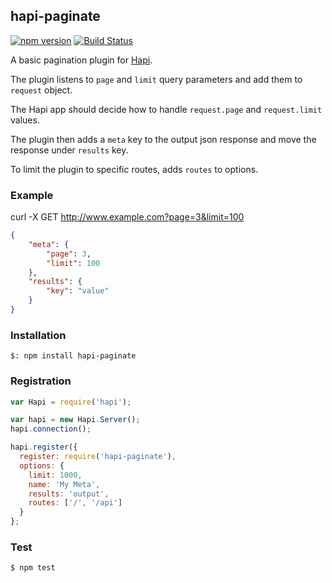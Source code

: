 ## hapi-paginate

[![npm version](https://badge.fury.io/js/hapi-paginate.svg)](http://badge.fury.io/js/hapi-paginate)
[![Build Status](https://travis-ci.org/developmentseed/hapi-paginate.svg?branch=master)](https://travis-ci.org/developmentseed/hapi-paginate)

A basic pagination plugin for [Hapi](http://hapijs.com/).

The plugin listens to `page` and `limit` query parameters and add them to `request` object.

The Hapi app should decide how to handle `request.page` and `request.limit` values.

The plugin then adds a `meta` key to the output json response and move the response under `results` key.

To limit the plugin to specific routes, adds `routes` to options.

### Example

curl -X GET http://www.example.com?page=3&limit=100

```json
{
    "meta": {
        "page": 3,
        "limit": 100
    },
    "results": {
        "key": "value"
    }
}
```
### Installation

    $: npm install hapi-paginate

### Registration

```javascript
var Hapi = require('hapi');

var hapi = new Hapi.Server();
hapi.connection();

hapi.register({
  register: require('hapi-paginate'),
  options: {
    limit: 1000,
    name: 'My Meta',
    results: 'output',
    routes: ['/', '/api']
  }
};
```

### Test

    $ npm test
